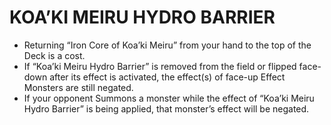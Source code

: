 
# KOA’KI MEIRU HYDRO BARRIER

*   Returning “Iron Core of Koa’ki Meiru” from your hand to the top of the Deck is a cost.
*   If “Koa’ki Meiru Hydro Barrier” is removed from the field or flipped face-down after its effect is activated, the effect(s) of face-up Effect Monsters are still negated.
*   If your opponent Summons a monster while the effect of “Koa’ki Meiru Hydro Barrier” is being applied, that monster’s effect will be negated.

  